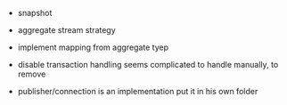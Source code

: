 * snapshot
* aggregate stream strategy
* implement mapping from aggregate tyep
* disable transaction handling seems complicated to handle manually, to remove

* publisher/connection is an implementation put it in his own folder